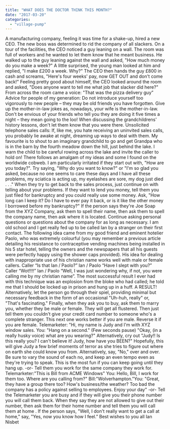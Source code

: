 ```yaml
---
title: "WHAT DOES THE DOCTOR THINK THIS MONTH?"
date: "2017-03-20"
categories: 
  - "village-pump"
---
```


A manufacturing company, feeling it was time for a shake-up, hired a new CEO. The new boss was determined to rid the company of all slackers. On a tour of the facilities, the CEO noticed a guy leaning on a wall. The room was full of workers and he wanted to let them know that he meant business. He walked up to the guy leaning against the wall and asked, "How much money do you make a week?" A little surprised, the young man looked at him and replied, "I make £200 a week. Why?" The CEO then hands the guy £800 in cash and screams, "Here's four weeks' pay, now GET OUT and don't come back!" Feeling pretty good about himself, the CEO looked around the room and asked, "Does anyone want to tell me what job that slacker did here?" From across the room came a voice: "That was the pizza delivery guy” Advice for people of my generation: Do not introduce yourself too vigorously to new people – they may be old friends you have forgotten. Give up the mother-in-law jokes as, nowadays, your wife is the mother-in-law. Don't be envious of your friends who tell you they are doing it five times a night – they mean going to the loo! When discussing the grandchildrens' history lessons, don't let them know that you were there. Unsolicited telephone sales calls: If, like me, you hate receiving an uninvited sales calls, you probably lie awake at night, dreaming up ways to deal with them. My favourite is to shout to an imaginary grandchild to go and get Grandpa who is in the barn by the fourth meadow down the hill, just behind the lake. I warn the child to be careful rowing across the lake and invite the caller to hold on! There follows an amalgam of my ideas and some I found on the worldwide cobweb. I am particularly irritated if they start out with, "How are you today?". Try saying, "Why do you want to know?" or "I'm so glad you asked, because no one seems to care these days and I have all these problems, my sciatica is acting up, my eyelashes are sore, my dog just died . . ." When they try to get back to the sales process, just continue on with telling about your problems. If they want to lend you money, tell them you just filed for bankruptcy and you could really use some money. Ask, "How long can I keep it? Do I have to ever pay it back, or is it like the other money I borrowed before my bankruptcy?" If the person says they're Joe Soap from the XYZ Company, ask them to spell their name, then ask them to spell the company name, then ask where it is located. Continue asking personal questions or questions about the company for as long as necessary. I am old school and I get really fed up to be called Ian by a stranger on their first contact. The following idea came from my good friend and eminent hotelier Paolo, who was extremely colourful (you may remember a previous article detailing his resistance to contraceptive vending machines being installed in his 5 star hotel, telling the owners and the newspapers that all his guests were perfectly happy using the shower caps provided). His idea for dealing with inappropriate use of his christian name works well with male or female callers. Caller “Is that Ian / Paolo?” Ian / Paolo “Have I slept with you?” Caller “Wot!!!!” Ian / Paolo “Well, I was just wondering why, if not, you were calling me by my christian name”. The most successful result I ever had with this technique was an explosion from the bloke who had called; he told me that I should be locked up in prison and hung up in a huff. A RESULT! Alternatively, let the person go through their spiel, providing minimal but necessary feedback in the form of an occasional "Uh-huh, really" or, "That's fascinating." Finally, when they ask you to buy, ask them to marry you, whether they be male or female. They will get all flustered. Then just tell them you couldn't give your credit card number to someone who's a complete stranger. This next one works better if you are male. Reverse it if you are female. Telemarketer: "Hi, my name is Judy and I'm with XYZ window sales. You: "Hang on a second." (Few seconds pause) "Okay, (in a really husky voice) what are you wearing?" Alternatively, cry out "Judy!! Is this really you? I can't believe it! Judy, how have you BEEN?" Hopefully, this will give Judy a few brief moments of terror as she tries to figure out where on earth she could know you from. Alternatively, say, "No," over and over. Be sure to vary the sound of each no, and keep an even tempo even as they're trying to speak. This is the most fun if you can keep going until they hang up. -or- Tell them you work for the same company they work for. Telemarketer:"This is Bill from ACME Windows" You: Hello, Bill, I work for them too. Where are you calling from?" Bill:"Wolverhampton."You: "Great, they have a group there too? How's business/the weather? Too bad the company has a policy against selling to employees. Enjoy your day" -or- Tell the Telemarketer you are busy and if they will give you their phone number you will call them back. When they say they are not allowed to give out their number, then ask them for their home number and tell them you will call them at home . If the person says, "Well, I don't really want to get a call at home," say, "Yes, now you know how I feel.” Best wishes to you all Ian Nisbet
